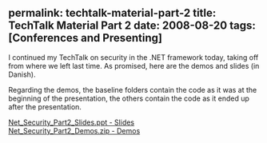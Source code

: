 permalink: techtalk-material-part-2
title: TechTalk Material Part 2
date: 2008-08-20
tags: [Conferences and Presenting]
---
I continued my TechTalk on security in the .NET framework today, taking off from where we left last time. As promised, here are the demos and slides (in Danish).

<!-- more -->

Regarding the demos, the baseline folders contain the code as it was at the beginning of the presentation, the others contain the code as it ended up after the presentation.

[Net_Security_Part2_Slides.ppt - Slides](Net_Security_Part2_Slides.ppt)  
[Net_Security_Part2_Demos.zip - Demos](Net_Security_Part2_Demos.zip)

